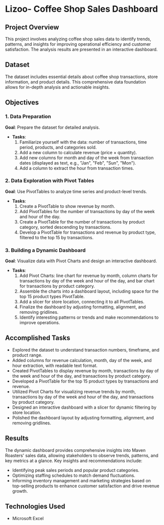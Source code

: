 # Lizoo- Coffee Shop Sales Dashboard

## Project Overview
This project involves analyzing coffee shop sales data to identify trends, patterns, and insights for improving operational efficiency and customer satisfaction. The analysis results are presented in an interactive dashboard.

## Dataset
The dataset includes essential details about coffee shop transactions, store information, and product details. This comprehensive data foundation allows for in-depth analysis and actionable insights.

## Objectives

### 1. Data Preparation
**Goal**: Prepare the dataset for detailed analysis.
- **Tasks**:
  1. Familiarize yourself with the data: number of transactions, time period, products, and categories sold.
  2. Add a new column to calculate revenue (price × quantity).
  3. Add new columns for month and day of the week from transaction dates (displayed as text, e.g., "Jan", "Feb", "Sun", "Mon").
  4. Add a column to extract the hour from transaction times.

### 2. Data Exploration with Pivot Tables
**Goal**: Use PivotTables to analyze time series and product-level trends.
- **Tasks**:
  1. Create a PivotTable to show revenue by month.
  2. Add PivotTables for the number of transactions by day of the week and hour of the day.
  3. Create a PivotTable for the number of transactions by product category, sorted descending by transactions.
  4. Develop a PivotTable for transactions and revenue by product type, filtered to the top 15 by transactions.

### 3. Building a Dynamic Dashboard
**Goal**: Visualize data with Pivot Charts and design an interactive dashboard.
- **Tasks**:
  1. Add Pivot Charts: line chart for revenue by month, column charts for transactions by day of the week and hour of the day, and bar chart for transactions by product category.
  2. Assemble the charts into a dashboard layout, including space for the top 15 product types PivotTable.
  3. Add a slicer for store location, connecting it to all PivotTables.
  4. Finalize the dashboard by adjusting formatting, alignment, and removing gridlines.
  5. Identify interesting patterns or trends and make recommendations to improve operations.

## Accomplished Tasks
- Explored the dataset to understand transaction numbers, timeframe, and product range.
- Added columns for revenue calculation, month, day of the week, and hour extraction, with readable text format.
- Created PivotTables to display revenue by month, transactions by day of the week and hour of the day, and transactions by product category.
- Developed a PivotTable for the top 15 product types by transactions and revenue.
- Utilized Pivot Charts for visualizing revenue trends by month, transactions by day of the week and hour of the day, and transactions by product category.
- Designed an interactive dashboard with a slicer for dynamic filtering by store location.
- Polished the dashboard layout by adjusting formatting, alignment, and removing gridlines.

## Results
The dynamic dashboard provides comprehensive insights into Maven Roasters' sales data, allowing stakeholders to observe trends, patterns, and key metrics at a glance. Key insights and recommendations include:
- Identifying peak sales periods and popular product categories.
- Optimizing staffing schedules to match demand fluctuations.
- Informing inventory management and marketing strategies based on top-selling products to enhance customer satisfaction and drive revenue growth.

## Technologies Used
- Microsoft Excel